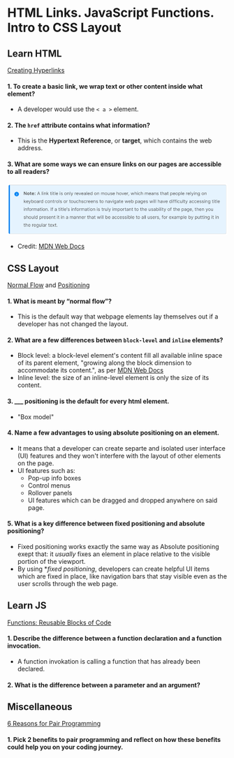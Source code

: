 # HTML Links. JavaScript Functions. Intro to CSS Layout

## Learn HTML
[Creating Hyperlinks](https://developer.mozilla.org/en-US/docs/Learn/HTML/Introduction_to_HTML/Creating_hyperlinks)
#### 1. To create a basic link, we wrap text or other content inside what element?
 - A developer would use the `< a >` element.

#### 2. The `href` attribute contains what information?
- This is the **Hypertext Reference**, or **target**, which contains the web address.

#### 3. What are some ways we can ensure links on our pages are accessible to all readers?
![noteCreatingHyperlink](./assets/noteCreatingHyperlinks.png)
* Credit: [MDN Web Docs](https://developer.mozilla.org/en-US/docs/Learn/HTML/Introduction_to_HTML/Creating_hyperlinks)




## CSS Layout
[Normal Flow](https://developer.mozilla.org/en-US/docs/Learn/CSS/CSS_layout/Normal_Flow) and [Positioning](https://developer.mozilla.org/en-US/docs/Learn/CSS/CSS_layout/Positioning)
#### 1. What is meant by “normal flow”?
- This is the default way that webpage elements lay themselves out if a developer has not changed the layout.

#### 2. What are a few differences between `block-level` and `inline` elements?
- Block level: a block-level element's content fill all available inline space of its parent element, "growing along the block dimension to accommodate its content.", as per [MDN Web Docs](https://developer.mozilla.org/en-US/docs/Learn/CSS/CSS_layout/Normal_Flow)
- Inline level: the size of an inline-level element is only the size of its content.

#### 3. ___ positioning is the default for every html element.
- "Box model"

#### 4. Name a few advantages to using absolute positioning on an element.
- It means that a developer can create separte and isolated user interface (UI) features and they won't interfere with the layout of other elements on the page. 
- UI features such as:
  * Pop-up info boxes
  * Control menus
  * Rollover panels
  * UI features which can be dragged and dropped anywhere on said page.


#### 5. What is a key difference between fixed positioning and absolute positioning?
- Fixed positioning works exactly the same way as Absolute positioning exept that: it *usually* fixes an element in place relative to the visible portion of the viewport.
- By using **fixed positioning*, developers can create helpful UI items which are fixed in place, like navigation bars that stay visible even as the user scrolls through the web page.


## Learn JS
[Functions: Reusable Blocks of Code](https://developer.mozilla.org/en-US/docs/Learn/JavaScript/Building_blocks/Functions)
#### 1. Describe the difference between a function declaration and a function invocation.
- A function invokation is calling a function that has already been declared.

#### 2. What is the difference between a parameter and an argument?



## Miscellaneous
[6 Reasons for Pair Programming]()
#### 1. Pick 2 benefits to pair programming and reflect on how these benefits could help you on your coding journey.



